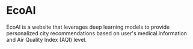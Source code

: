 # EcoAI

EcoAI is a website that leverages deep learning models to provide personalized city recommendations based on user's medical information and Air Quality Index (AQI) level.

